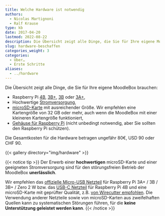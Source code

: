 ```yaml
---
title: Welche Hardware ist notwendig
authors:
  - Nicolas Martignoni
  - Ralf Krause
type: kb
date: 2017-04-20
lastmod: 2022-08-22
description: Die Übersicht zeigt alle Dinge, die Sie für Ihre eigene MoodleBox brauchen
slug: hardware-beschaffen
categories_weight: 3
categories:
  - Über…
  - Erste Schritte
aliases:
  - ../hardware
---
```

Die Übersicht zeigt alle Dinge, die Sie für Ihre eigene MoodleBox brauchen:

  * Raspberry Pi [4B][RPi4B], [3B+][RPi3Bplus], [3B][RPi3B] oder [3A+][RPi3Aplus],
  * Hochwertige [Stromversorgung][supply],
  * [microSD-Karte][sdcard] mit ausreichender Größe. Wir empfehlen eine Kartengröße von 32 GB oder mehr, auch wenn die MoodleBox mit einer kleineren Kartengröße funktioniert,
  * [Gehäuse für Raspberry Pi][case] (nicht unbedingt notwendig, aber Sie sollten den Raspberry Pi schützen).

Die Gesamtkosten für die Hardware betragen ungefähr 80€, USD 90 oder CHF 90.

{{< gallery directory="img/hardware" >}}

{{< notice tip >}}
Der Erwerb einer __hochwertigen__ microSD-Karte und einer geeigneten Stromversorgung sind für den störungsfreien Betrieb der MoodleBox __unerlässlich__.

Wir empfehlen das [offizielle Micro-USB Netzteil](https://www.raspberrypi.com/products/raspberry-pi-universal-power-supply/) für Raspberry Pi 3A+ / 3B / 3B+ / Zero 2 W bzw. das [USB-C Netzteil](https://www.raspberrypi.com/products/type-c-power-supply/) für Raspberry Pi 4B und eine microSD-Karte mit geprüfter Qualität, z.B. [von Wirecutter empfohlen](https://www.nytimes.com/wirecutter/reviews/best-microsd-card/). Die Verwendung anderer Netzteile sowie von microSD-Karten aus zweifelhaften Quellen kann zu systematischen Störungen führen, für die __keine Unterstützung geleistet werden kann__.
{{< /notice >}}

 [RPi3Aplus]: https://www.raspberrypi.com/products/raspberry-pi-3-model-a-plus/
 [RPi3B]: https://www.raspberrypi.com/products/raspberry-pi-3-model-b/
 [RPi3Bplus]: https://www.raspberrypi.com/products/raspberry-pi-3-model-b-plus/
 [RPi4B]: https://www.raspberrypi.com/products/raspberry-pi-4-model-b/
 [case]: https://www.raspberrypi.com/products/raspberry-pi-3-case/
 [sdcard]: https://www.nytimes.com/wirecutter/reviews/best-microsd-card/
 [supply]: https://www.raspberrypi.com/products/micro-usb-power-supply/
